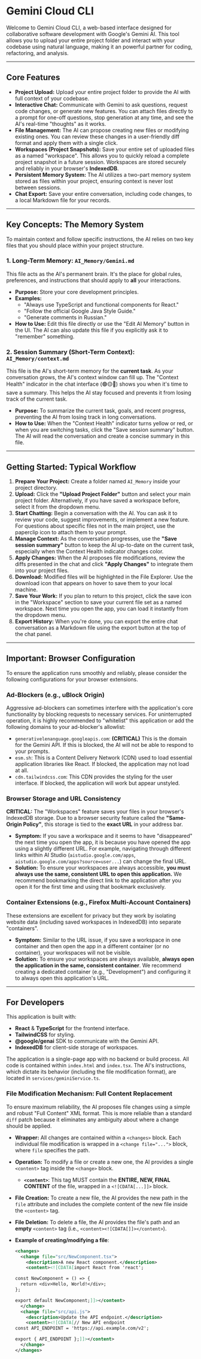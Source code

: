 # Gemini Cloud CLI

Welcome to Gemini Cloud CLI, a web-based interface designed for collaborative software development with Google's Gemini AI. This tool allows you to upload your entire project folder and interact with your codebase using natural language, making it an powerful partner for coding, refactoring, and analysis.

---

## Core Features

*   **Project Upload:** Upload your entire project folder to provide the AI with full context of your codebase.
*   **Interactive Chat:** Communicate with Gemini to ask questions, request code changes, or generate new features. You can attach files directly to a prompt for one-off questions, stop generation at any time, and see the AI's real-time "thoughts" as it works.
*   **File Management:** The AI can propose creating new files or modifying existing ones. You can review these changes in a user-friendly diff format and apply them with a single click.
*   **Workspaces (Project Snapshots):** Save your entire set of uploaded files as a named "workspace". This allows you to quickly reload a complete project snapshot in a future session. Workspaces are stored securely and reliably in your browser's **IndexedDB**.
*   **Persistent Memory System:** The AI utilizes a two-part memory system stored as files within your project, ensuring context is never lost between sessions.
*   **Chat Export:** Save your entire conversation, including code changes, to a local Markdown file for your records.

---

## Key Concepts: The Memory System

To maintain context and follow specific instructions, the AI relies on two key files that you should place within your project structure.

### 1. Long-Term Memory: `AI_Memory/Gemini.md`

This file acts as the AI's permanent brain. It's the place for global rules, preferences, and instructions that should apply to **all** your interactions.

*   **Purpose:** Store your core development principles.
*   **Examples:**
    *   "Always use TypeScript and functional components for React."
    *   "Follow the official Google Java Style Guide."
    *   "Generate comments in Russian."
*   **How to Use:** Edit this file directly or use the "Edit AI Memory" button in the UI. The AI can also update this file if you explicitly ask it to "remember" something.

### 2. Session Summary (Short-Term Context): `AI_Memory/context.md`

This file is the AI's short-term memory for the **current task**. As your conversation grows, the AI's context window can fill up. The "Context Health" indicator in the chat interface (🟢🟡🔴) shows you when it's time to save a summary. This helps the AI stay focused and prevents it from losing track of the current task.

*   **Purpose:** To summarize the current task, goals, and recent progress, preventing the AI from losing track in long conversations.
*   **How to Use:** When the "Context Health" indicator turns yellow or red, or when you are switching tasks, click the "Save session summary" button. The AI will read the conversation and create a concise summary in this file.

---

## Getting Started: Typical Workflow

1.  **Prepare Your Project:** Create a folder named `AI_Memory` inside your project directory.
2.  **Upload:** Click the **"Upload Project Folder"** button and select your main project folder. Alternatively, if you have saved a workspace before, select it from the dropdown menu.
3.  **Start Chatting:** Begin a conversation with the AI. You can ask it to review your code, suggest improvements, or implement a new feature. For questions about specific files not in the main project, use the paperclip icon to attach them to your prompt.
4.  **Manage Context:** As the conversation progresses, use the **"Save session summary"** button to keep the AI up-to-date on the current task, especially when the Context Health indicator changes color.
5.  **Apply Changes:** When the AI proposes file modifications, review the diffs presented in the chat and click **"Apply Changes"** to integrate them into your project files.
6.  **Download:** Modified files will be highlighted in the File Explorer. Use the download icon that appears on hover to save them to your local machine.
7.  **Save Your Work:** If you plan to return to this project, click the save icon in the "Workspace" section to save your current file set as a named workspace. Next time you open the app, you can load it instantly from the dropdown menu.
8.  **Export History:** When you're done, you can export the entire chat conversation as a Markdown file using the export button at the top of the chat panel.

---

## Important: Browser Configuration

To ensure the application runs smoothly and reliably, please consider the following configurations for your browser extensions.

### Ad-Blockers (e.g., uBlock Origin)

Aggressive ad-blockers can sometimes interfere with the application's core functionality by blocking requests to necessary services. For uninterrupted operation, it is highly recommended to "whitelist" this application or add the following domains to your ad-blocker's allowlist:

*   `generativelenanguage.googleapis.com`: **(CRITICAL)** This is the domain for the Gemini API. If this is blocked, the AI will not be able to respond to your prompts.
*   `esm.sh`: This is a Content Delivery Network (CDN) used to load essential application libraries like React. If blocked, the application may not load at all.
*   `cdn.tailwindcss.com`: This CDN provides the styling for the user interface. If blocked, the application will work but appear unstyled.

### Browser Storage and URL Consistency

**CRITICAL:** The "Workspaces" feature saves your files in your browser's IndexedDB storage. Due to a browser security feature called the **"Same-Origin Policy"**, this storage is tied to the **exact URL** in your address bar.

*   **Symptom:** If you save a workspace and it seems to have "disappeared" the next time you open the app, it is because you have opened the app using a slightly different URL. For example, navigating through different links within AI Studio (`aistudio.google.com/apps`, `aistudio.google.com/apps?source=user...`) can change the final URL.
*   **Solution:** To ensure your workspaces are always accessible, **you must always use the same, consistent URL to open this application.** We recommend bookmarking the direct link to the application after you open it for the first time and using that bookmark exclusively.

### Container Extensions (e.g., Firefox Multi-Account Containers)

These extensions are excellent for privacy but they work by isolating website data (including saved workspaces in IndexedDB) into separate "containers".

*   **Symptom:** Similar to the URL issue, if you save a workspace in one container and then open the app in a different container (or no container), your workspaces will not be visible.
*   **Solution:** To ensure your workspaces are always available, **always open the application in the same, consistent container**. We recommend creating a dedicated container (e.g., "Development") and configuring it to always open this application's URL.

---

## For Developers

This application is built with:

*   **React** & **TypeScript** for the frontend interface.
*   **TailwindCSS** for styling.
*   **@google/genai** SDK to communicate with the Gemini API.
*   **IndexedDB** for client-side storage of workspaces.

The application is a single-page app with no backend or build process. All code is contained within `index.html` and `index.tsx`. The AI's instructions, which dictate its behavior (including the file modification format), are located in `services/geminiService.ts`.

### File Modification Mechanism: Full Content Replacement

To ensure maximum reliability, the AI proposes file changes using a simple and robust "Full Content" XML format. This is more reliable than a standard `diff` patch because it eliminates any ambiguity about where a change should be applied.

-   **Wrapper:** All changes are contained within a `<changes>` block. Each individual file modification is wrapped in a `<change file="...">` block, where `file` specifies the path.
-   **Operation:** To modify a file or create a new one, the AI provides a single `<content>` tag inside the `<change>` block.
    -   **`<content>`**: This tag MUST contain the **ENTIRE, NEW, FINAL CONTENT** of the file, wrapped in a `<![CDATA[...]]>` block.
-   **File Creation:** To create a new file, the AI provides the new path in the `file` attribute and includes the complete content of the new file inside the `<content>` tag.
-   **File Deletion:** To delete a file, the AI provides the file's path and an **empty** `<content>` tag (i.e., `<content><![CDATA[]]></content>`).

-   **Example of creating/modifying a file**:
    ```xml
    <changes>
      <change file="src/NewComponent.tsx">
        <description>A new React component.</description>
        <content><![CDATA[import React from 'react';

    const NewComponent = () => {
      return <div>Hello, World!</div>;
    };

    export default NewComponent;]]></content>
      </change>
      <change file="src/api.js">
        <description>Update the API endpoint.</description>
        <content><![CDATA[// New API endpoint
    const API_ENDPOINT = 'https://api.example.com/v2';

    export { API_ENDPOINT };]]></content>
      </change>
    </changes>
    ```